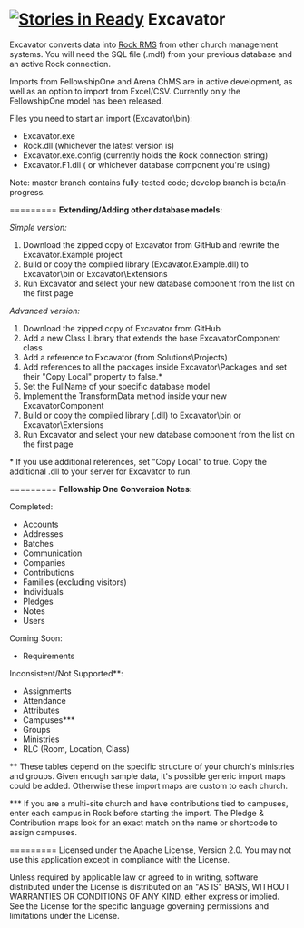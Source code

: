 [![Stories in Ready](https://badge.waffle.io/newspring/excavator.png?label=ready&title=Ready)](https://waffle.io/newspring/excavator)
<b>Excavator</b>
=========

Excavator converts data into [Rock RMS](http://www.rockrms.com/) from other church management systems.  You will need the SQL file (.mdf) from your previous database and an active Rock connection.

Imports from FellowshipOne and Arena ChMS are in active development, as well as an option to import from Excel/CSV.  Currently only the FellowshipOne model has been released.

Files you need to start an import (Excavator\bin):
- Excavator.exe
- Rock.dll (whichever the latest version is)
- Excavator.exe.config (currently holds the Rock connection string)
- Excavator.F1.dll ( or whichever database component you're using)

Note: master branch contains fully-tested code; develop branch is beta/in-progress.

=========
<b>Extending/Adding other database models:</b>

<i>Simple version:</i><br>
1.  Download the zipped copy of Excavator from GitHub and rewrite the Excavator.Example project<br>
2.  Build or copy the compiled library (Excavator.Example.dll) to Excavator\bin or Excavator\Extensions<br>
3.  Run Excavator and select your new database component from the list on the first page<br>

<i>Advanced version:</i><br>
1.  Download the zipped copy of Excavator from GitHub <br>
2.  Add a new Class Library that extends the base ExcavatorComponent class<br>
3.  Add a reference to Excavator (from Solutions\Projects)<br>
4.  Add references to all the packages inside Excavator\Packages and set their "Copy Local" property to false.*<br>
5.  Set the FullName of your specific database model <br>
6.  Implement the TransformData method inside your new ExcavatorComponent<br>
7.  Build or copy the compiled library (.dll) to Excavator\bin or Excavator\Extensions<br>
8.  Run Excavator and select your new database component from the list on the first page<br>

\* If you use additional references, set "Copy Local" to true.  Copy the additional .dll to your server for Excavator to run.

=========
<b>Fellowship One Conversion Notes:</b>

Completed:
* Accounts
* Addresses
* Batches
* Communication
* Companies
* Contributions
* Families (excluding visitors)
* Individuals 
* Pledges
* Notes
* Users

Coming Soon:
* Requirements

Inconsistent/Not Supported**:
* Assignments
* Attendance
* Attributes
* Campuses***
* Groups
* Ministries
* RLC (Room, Location, Class)

** These tables depend on the specific structure of your church's ministries and groups.  Given enough sample data, it's possible generic import maps could be added.  Otherwise these import maps are custom to each church.

*** If you are a multi-site church and have contributions tied to campuses, enter each campus in Rock before starting the import.  The Pledge & Contribution maps look for an exact match on the name or shortcode to assign campuses.

=========
Licensed under the Apache License, Version 2.0. You may not use this application except in compliance with the License.

Unless required by applicable law or agreed to in writing, software distributed under the License is distributed on an "AS IS" BASIS, WITHOUT WARRANTIES OR CONDITIONS OF ANY KIND, either express or implied. See the License for the specific language governing permissions and limitations under the License.
